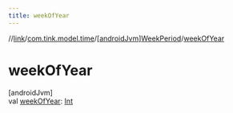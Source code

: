 ```yaml
---
title: weekOfYear
---
```

//[link](../../../index.html)/[com.tink.model.time](../index.html)/[[androidJvm]WeekPeriod](index.html)/[weekOfYear](week-of-year.html)



# weekOfYear



[androidJvm]\
val [weekOfYear](week-of-year.html): [Int](https://kotlinlang.org/api/latest/jvm/stdlib/kotlin/-int/index.html)




